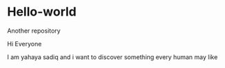 # Hello-world
Another repository

Hi Everyone 

 I am yahaya sadiq and i want to discover something every human may like 
